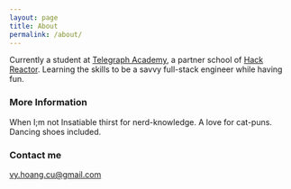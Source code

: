 ```yaml
---
layout: page
title: About
permalink: /about/
---
```


Currently a student at [Telegraph Academy](http://www.telegraphacademy.com), a partner school of [Hack Reactor](http://www.hackreactor.com). Learning the skills to be a savvy full-stack engineer while having fun.

### More Information
When I;m not
Insatiable thirst for nerd-knowledge. A love for cat-puns. Dancing shoes included.

### Contact me

[vy.hoang.cu@gmail.com](mailto:vy.hoang.cu@gmail.com)